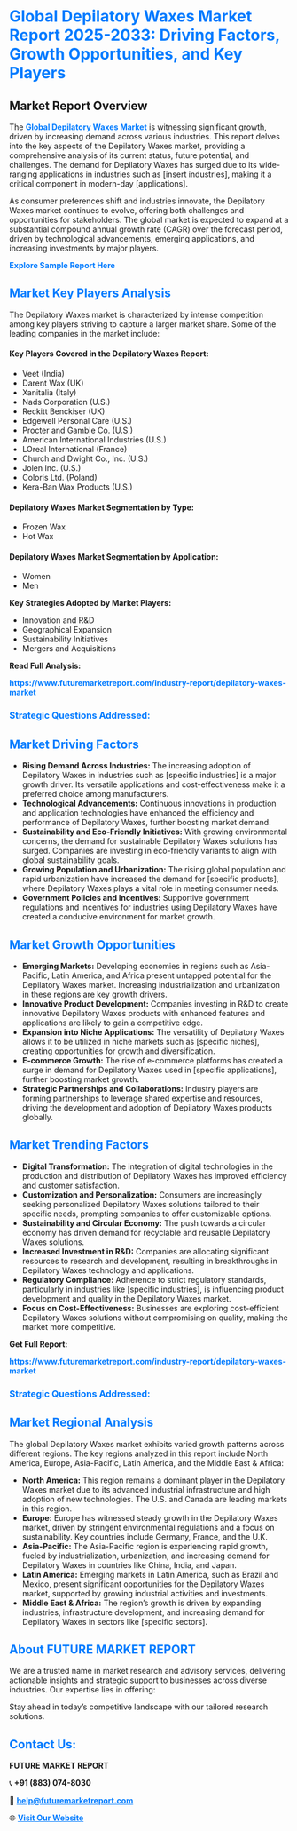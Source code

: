 <h1 style="color: #007BFF;">Global Depilatory Waxes Market Report 2025-2033: Driving Factors, Growth Opportunities, and Key Players</h1>

<section id="overview">
<h2>Market Report Overview</h2>
<p>The <a href="https://www.futuremarketreport.com/industry-report/depilatory-waxes-market" style="color: #007BFF; text-decoration: none;"><strong>Global Depilatory Waxes Market</strong></a> is witnessing significant growth, driven by increasing demand across various industries. This report delves into the key aspects of the Depilatory Waxes market, providing a comprehensive analysis of its current status, future potential, and challenges. The demand for Depilatory Waxes has surged due to its wide-ranging applications in industries such as [insert industries], making it a critical component in modern-day [applications].</p>
<p>As consumer preferences shift and industries innovate, the Depilatory Waxes market continues to evolve, offering both challenges and opportunities for stakeholders. The global market is expected to expand at a substantial compound annual growth rate (CAGR) over the forecast period, driven by technological advancements, emerging applications, and increasing investments by major players.</p>
</section>

<section id="overview">
<p><a href="https://www.futuremarketreport.com/request-sample/reportId=108952" style="color: #007BFF; text-decoration: none;"><strong>Explore Sample Report Here</strong></a></p>
</section>

<section id="key-players">
<h2 style="color: #007BFF;">Market Key Players Analysis</h2>
<p>The Depilatory Waxes market is characterized by intense competition among key players striving to capture a larger market share. Some of the leading companies in the market include:</p>
<h4>Key Players Covered in the Depilatory Waxes Report:</h4>
<ul><li>Veet (India)</li><li>Darent Wax (UK)</li><li>Xanitalia (Italy)</li><li>Nads Corporation (U.S.)</li><li>Reckitt Benckiser (UK)</li><li>Edgewell Personal Care (U.S.)</li><li>Procter and Gamble Co. (U.S.)</li><li>American International Industries (U.S.)</li><li>LOreal International (France)</li><li>Church and Dwight Co., Inc. (U.S.)</li><li>Jolen Inc. (U.S.)</li><li>Coloris Ltd. (Poland)</li><li>Kera-Ban Wax Products (U.S.)</li></ul>
<h4>Depilatory Waxes Market Segmentation by Type:</h4>
<ul><li>Frozen Wax</li><li>Hot Wax</li></ul>

<h4>Depilatory Waxes Market Segmentation by Application:</h4>
<ul><li>Women</li><li>Men</li></ul>
<p><strong>Key Strategies Adopted by Market Players:</strong></p>
<ul>
<li>Innovation and R&D</li>
<li>Geographical Expansion</li>
<li>Sustainability Initiatives</li>
<li>Mergers and Acquisitions</li>
</ul>
</section>

<section>
<p><strong>Read Full Analysis: </strong></p><a href="https://www.futuremarketreport.com/industry-report/depilatory-waxes-market" style="color: #007BFF; text-decoration: none;"><strong>https://www.futuremarketreport.com/industry-report/depilatory-waxes-market</strong></a>
<h3 style="color: #007BFF;">Strategic Questions Addressed:</h3>
</section>

<section id="driving-factors">
<h2 style="color: #007BFF;">Market Driving Factors</h2>
<ul>
<li><strong>Rising Demand Across Industries:</strong> The increasing adoption of Depilatory Waxes in industries such as [specific industries] is a major growth driver. Its versatile applications and cost-effectiveness make it a preferred choice among manufacturers.</li>
<li><strong>Technological Advancements:</strong> Continuous innovations in production and application technologies have enhanced the efficiency and performance of Depilatory Waxes, further boosting market demand.</li>
<li><strong>Sustainability and Eco-Friendly Initiatives:</strong> With growing environmental concerns, the demand for sustainable Depilatory Waxes solutions has surged. Companies are investing in eco-friendly variants to align with global sustainability goals.</li>
<li><strong>Growing Population and Urbanization:</strong> The rising global population and rapid urbanization have increased the demand for [specific products], where Depilatory Waxes plays a vital role in meeting consumer needs.</li>
<li><strong>Government Policies and Incentives:</strong> Supportive government regulations and incentives for industries using Depilatory Waxes have created a conducive environment for market growth.</li>
</ul>
</section>

<section id="growth-opportunities">
<h2 style="color: #007BFF;">Market Growth Opportunities</h2>
<ul>
<li><strong>Emerging Markets:</strong> Developing economies in regions such as Asia-Pacific, Latin America, and Africa present untapped potential for the Depilatory Waxes market. Increasing industrialization and urbanization in these regions are key growth drivers.</li>
<li><strong>Innovative Product Development:</strong> Companies investing in R&D to create innovative Depilatory Waxes products with enhanced features and applications are likely to gain a competitive edge.</li>
<li><strong>Expansion into Niche Applications:</strong> The versatility of Depilatory Waxes allows it to be utilized in niche markets such as [specific niches], creating opportunities for growth and diversification.</li>
<li><strong>E-commerce Growth:</strong> The rise of e-commerce platforms has created a surge in demand for Depilatory Waxes used in [specific applications], further boosting market growth.</li>
<li><strong>Strategic Partnerships and Collaborations:</strong> Industry players are forming partnerships to leverage shared expertise and resources, driving the development and adoption of Depilatory Waxes products globally.</li>
</ul>
</section>

<section id="trending-factors">
<h2 style="color: #007BFF;">Market Trending Factors</h2>
<ul>
<li><strong>Digital Transformation:</strong> The integration of digital technologies in the production and distribution of Depilatory Waxes has improved efficiency and customer satisfaction.</li>
<li><strong>Customization and Personalization:</strong> Consumers are increasingly seeking personalized Depilatory Waxes solutions tailored to their specific needs, prompting companies to offer customizable options.</li>
<li><strong>Sustainability and Circular Economy:</strong> The push towards a circular economy has driven demand for recyclable and reusable Depilatory Waxes solutions.</li>
<li><strong>Increased Investment in R&D:</strong> Companies are allocating significant resources to research and development, resulting in breakthroughs in Depilatory Waxes technology and applications.</li>
<li><strong>Regulatory Compliance:</strong> Adherence to strict regulatory standards, particularly in industries like [specific industries], is influencing product development and quality in the Depilatory Waxes market.</li>
<li><strong>Focus on Cost-Effectiveness:</strong> Businesses are exploring cost-efficient Depilatory Waxes solutions without compromising on quality, making the market more competitive.</li>
</ul>
</section>

<section>
<p><strong>Get Full Report: </strong></p><a href="https://www.futuremarketreport.com/industry-report/depilatory-waxes-market" style="color: #007BFF; text-decoration: none;"><strong>https://www.futuremarketreport.com/industry-report/depilatory-waxes-market</strong></a>
<h3 style="color: #007BFF;">Strategic Questions Addressed:</h3>
</section>


<section id="regional-analysis">
<h2 style="color: #007BFF;">Market Regional Analysis</h2>
<p>The global Depilatory Waxes market exhibits varied growth patterns across different regions. The key regions analyzed in this report include North America, Europe, Asia-Pacific, Latin America, and the Middle East & Africa:</p>
<ul>
<li><strong>North America:</strong> This region remains a dominant player in the Depilatory Waxes market due to its advanced industrial infrastructure and high adoption of new technologies. The U.S. and Canada are leading markets in this region.</li>
<li><strong>Europe:</strong> Europe has witnessed steady growth in the Depilatory Waxes market, driven by stringent environmental regulations and a focus on sustainability. Key countries include Germany, France, and the U.K.</li>
<li><strong>Asia-Pacific:</strong> The Asia-Pacific region is experiencing rapid growth, fueled by industrialization, urbanization, and increasing demand for Depilatory Waxes in countries like China, India, and Japan.</li>
<li><strong>Latin America:</strong> Emerging markets in Latin America, such as Brazil and Mexico, present significant opportunities for the Depilatory Waxes market, supported by growing industrial activities and investments.</li>
<li><strong>Middle East & Africa:</strong> The region’s growth is driven by expanding industries, infrastructure development, and increasing demand for Depilatory Waxes in sectors like [specific sectors].</li>
</ul>
</section>

<footer>
<h2 style="color: #007BFF;">About FUTURE MARKET REPORT</h2>
<p>We are a trusted name in market research and advisory services, delivering actionable insights and strategic support to businesses across diverse industries. Our expertise lies in offering:</p>

<p>Stay ahead in today’s competitive landscape with our tailored research solutions.</p>

<h2 style="color: #007BFF;">Contact Us:</h2>
<p><strong>FUTURE MARKET REPORT</strong></p>
<p>📞 <strong>+91 (883) 074-8030</strong></p>
<p>📧 <strong><a href="mailto:help@futuremarketreport.com" style="color: #007BFF;">help@futuremarketreport.com</a></strong></p>
<p>🌐 <strong><a href="https://www.futuremarketreport.com/" style="color: #007BFF;">Visit Our Website</a></strong></p>
</footer>